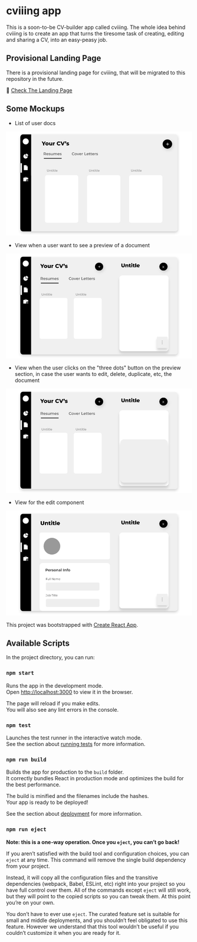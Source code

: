 # cviiing app

This is a soon-to-be CV-builder app called cviiing. The whole idea behind cviiing is to create an app that turns the tiresome task of creating, editing and sharing a CV, into an easy-peasy job. 

## Provisional Landing Page 

There is a provisional landing page for cviiing, that will be migrated to this repository in the future.

:pushpin: [Check The Landing Page](https://cviiing-landing-page.vercel.app/)

## Some Mockups

* List of user docs

![app mockup](./src/assets/img/readme/cviiing-docsList-mockup.png)

* View when a user want to see a preview of a document

![app mockup](./src/assets/img/readme/cviiing-cvPreview-mockup.png)

* View when the user clicks on the "three dots" button on the preview section, in case the user wants to edit, delete, duplicate, etc, the document

![app mockup](./src/assets/img/readme/cviiing-cvPreview-moreOptions-mockup.png)

* View for the edit component

![app mockup](./src/assets/img/readme/cviiing-editCV-mockup.png)


This project was bootstrapped with [Create React App](https://github.com/facebook/create-react-app).

## Available Scripts

In the project directory, you can run:

### `npm start`

Runs the app in the development mode.<br />
Open [http://localhost:3000](http://localhost:3000) to view it in the browser.

The page will reload if you make edits.<br />
You will also see any lint errors in the console.

### `npm test`

Launches the test runner in the interactive watch mode.<br />
See the section about [running tests](https://facebook.github.io/create-react-app/docs/running-tests) for more information.

### `npm run build`

Builds the app for production to the `build` folder.<br />
It correctly bundles React in production mode and optimizes the build for the best performance.

The build is minified and the filenames include the hashes.<br />
Your app is ready to be deployed!

See the section about [deployment](https://facebook.github.io/create-react-app/docs/deployment) for more information.

### `npm run eject`

**Note: this is a one-way operation. Once you `eject`, you can’t go back!**

If you aren’t satisfied with the build tool and configuration choices, you can `eject` at any time. This command will remove the single build dependency from your project.

Instead, it will copy all the configuration files and the transitive dependencies (webpack, Babel, ESLint, etc) right into your project so you have full control over them. All of the commands except `eject` will still work, but they will point to the copied scripts so you can tweak them. At this point you’re on your own.

You don’t have to ever use `eject`. The curated feature set is suitable for small and middle deployments, and you shouldn’t feel obligated to use this feature. However we understand that this tool wouldn’t be useful if you couldn’t customize it when you are ready for it.



